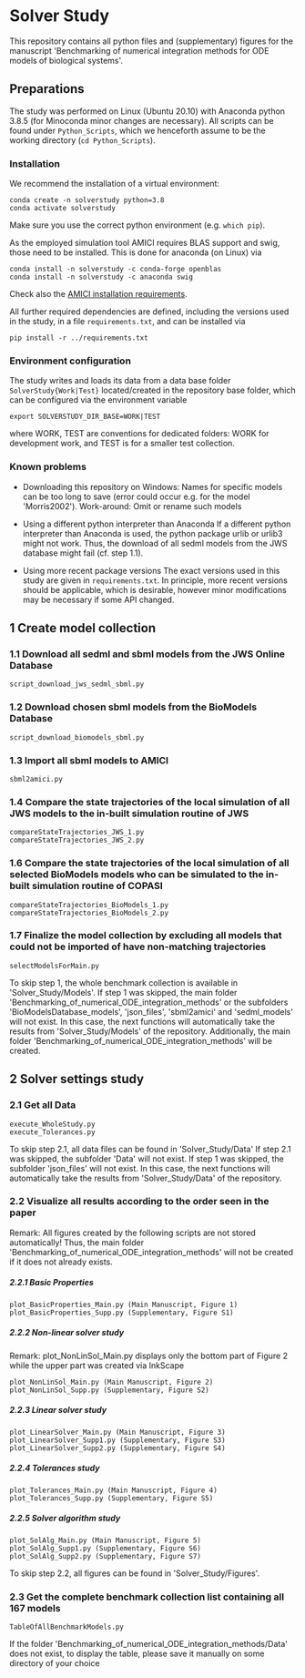 # Solver Study

This repository contains all python files and (supplementary) figures for the manuscript 'Benchmarking of numerical integration methods for ODE models of biological systems'.

## Preparations

The study was performed on Linux (Ubuntu 20.10) with Anaconda python 3.8.5
(for Minoconda minor changes are necessary).
All scripts can be found under `Python_Scripts`, which we henceforth assume
to be the working directory (`cd Python_Scripts`).

### Installation

We recommend the installation of a virtual environment:

    conda create -n solverstudy python=3.8
    conda activate solverstudy

Make sure you use the correct python environment (e.g. `which pip`).

As the employed simulation tool AMICI requires BLAS support and swig, those
need to be installed. This is done for anaconda (on Linux) via

    conda install -n solverstudy -c conda-forge openblas
    conda install -n solverstudy -c anaconda swig

Check also the
[AMICI installation requirements](https://github.com/amici-dev/amici/INSTALL.md).

All further required dependencies are defined, including the versions used in
the study, in a file `requirements.txt`, and can be installed via

    pip install -r ../requirements.txt

### Environment configuration

The study writes and loads its data from a data base folder
`SolverStudy{Work|Test}` located/created in the repository base folder,
which can be configured via the environment variable

    export SOLVERSTUDY_DIR_BASE=WORK|TEST

where WORK, TEST are conventions for dedicated folders:
WORK for development work, and TEST is for a smaller test collection.

### Known problems

* Downloading this repository on Windows:
  Names for specific models can be too long to save (error could occur e.g. for
  the model 'Morris2002'). Work-around: Omit or rename such models

* Using a different python interpreter than Anaconda
  If a different python interpreter than Anaconda is used, the python package
  urlib or urlib3 might not work. 
  Thus, the download of all sedml models from the JWS database might fail (cf.
  step 1.1).

* Using more recent package versions
  The exact versions used in this study are given in `requirements.txt`.
  In principle, more recent versions should be applicable, which is desirable,
  however minor modifications may be necessary if some API changed.

## 1 Create model collection 

### 1.1 Download all sedml and sbml models from the JWS Online Database

	script_download_jws_sedml_sbml.py

### 1.2 Download chosen sbml models from the BioModels Database

	script_download_biomodels_sbml.py

### 1.3 Import all sbml models to AMICI

	sbml2amici.py

### 1.4 Compare the state trajectories of the local simulation of all JWS models to the in-built simulation routine of JWS

	compareStateTrajectories_JWS_1.py
	compareStateTrajectories_JWS_2.py

### 1.6 Compare the state trajectories of the local simulation of all selected BioModels models who can be simulated to the in-built simulation routine of COPASI

	compareStateTrajectories_BioModels_1.py
	compareStateTrajectories_BioModels_2.py

### 1.7 Finalize the model collection by excluding all models that could not be imported of have non-matching trajectories

	selectModelsForMain.py

To skip step 1, the whole benchmark collection is available in 'Solver_Study/Models'.
If step 1 was skipped, the main folder 'Benchmarking_of_numerical_ODE_integration_methods' or the subfolders 'BioModelsDatabase_models', 'json_files', 'sbml2amici' and 'sedml_models' will not exist. 
In this case, the next functions will automatically take the results from 'Solver_Study/Models' of the repository.
Additionally, the main folder 'Benchmarking_of_numerical_ODE_integration_methods' will be created. 

## 2 Solver settings study

### 2.1 Get all Data

	execute_WholeStudy.py
	execute_Tolerances.py

To skip step 2.1, all data files can be found in 'Solver_Study/Data'
If step 2.1 was skipped, the subfolder 'Data' will not exist.
If step 1 was skipped, the subfolder 'json_files' will not exist.
In this case, the next functions will automatically take the results from 'Solver_Study/Data' of the repository. 

### 2.2 Visualize all results according to the order seen in the paper

Remark: All figures created by the following scripts are not stored automatically! Thus, the main folder 'Benchmarking_of_numerical_ODE_integration_methods' will not be created if it does not already exists.

##### 2.2.1 Basic Properties

	plot_BasicProperties_Main.py (Main Manuscript, Figure 1)
 	plot_BasicProperties_Supp.py (Supplementary, Figure S1)

##### 2.2.2 Non-linear solver study

Remark: plot_NonLinSol_Main.py displays only the bottom part of Figure 2 while the upper part was created via InkScape

	plot_NonLinSol_Main.py (Main Manuscript, Figure 2)
	plot_NonLinSol_Supp.py (Supplementary, Figure S2)

##### 2.2.3 Linear solver study

	plot_LinearSolver_Main.py (Main Manuscript, Figure 3)
	plot_LinearSolver_Supp1.py (Supplementary, Figure S3)
	plot_LinearSolver_Supp2.py (Supplementary, Figure S4)

##### 2.2.4 Tolerances study
	
	plot_Tolerances_Main.py (Main Manuscript, Figure 4)
	plot_Tolerances_Supp.py (Supplementary, Figure S5)

##### 2.2.5 Solver algorithm study

	plot_SolAlg_Main.py (Main Manuscript, Figure 5)
	plot_SolAlg_Supp1.py (Supplementary, Figure S6)
	plot_SolAlg_Supp2.py (Supplementary, Figure S7)

To skip step 2.2, all figures can be found in 'Solver_Study/Figures'.

### 2.3 Get the complete benchmark collection list containing all 167 models

	TableOfAllBenchmarkModels.py

If the folder 'Benchmarking_of_numerical_ODE_integration_methods/Data' does not exist, to display the table, please save it manually on some directory of your choice
